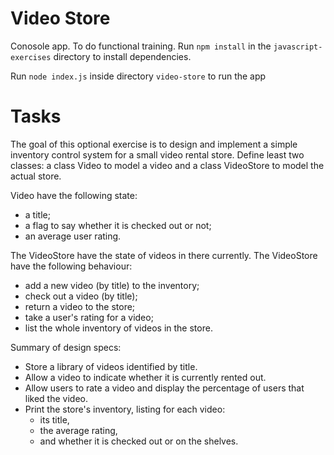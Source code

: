 # Video Store

Conosole app. To do functional training.
Run `npm install` in the `javascript-exercises` directory to install dependencies.

Run `node index.js` inside directory `video-store` to run the app


# Tasks

The goal of this optional exercise is to design and implement a simple inventory control system for a small video rental store. Define least two classes: a class Video to model a video and a class VideoStore to model the actual store.

Video have the following state:
 - a title;
 - a flag to say whether it is checked out or not;
 - an average user rating.

 
The VideoStore have the state of videos in there currently. The VideoStore have the following behaviour:

 - add a new video (by title) to the inventory;
 - check out a video (by title);
 - return a video to the store;
 - take a user's rating for a video;
 - list the whole inventory of videos in the store.
 
 
Summary of design specs:
 - Store a library of videos identified by title.
 - Allow a video to indicate whether it is currently rented out.
 - Allow users to rate a video and display the percentage of users that liked the video.
 - Print the store's inventory, listing for each video:
    - its title,
    - the average rating,
    - and whether it is checked out or on the shelves.
